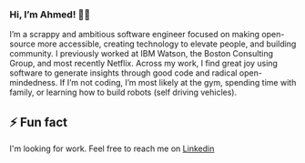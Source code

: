 ### Hi, I’m Ahmed! ✌🏽

I’m a scrappy and ambitious software engineer focused on making open-source more accessible, creating technology to elevate people, and building community. I previously worked at IBM Watson, the Boston Consulting Group, and most recently Netflix. Across my work, I find great joy using software to generate insights through good code and radical open-mindedness. If I’m not coding, I’m most likely at the gym, spending time with family, or learning how to build robots (self driving vehicles). 

## ⚡ Fun fact

I'm looking for work. Feel free to reach me on [Linkedin](https://www.linkedin.com/in/dulaimy/)


<!--
**ald-ahmed/ald-ahmed** is a ✨ _special_ ✨ repository because its `README.md` (this file) appears on your GitHub profile.

Here are some ideas to get you started:

- 🔭 I’m currently working on ...
- 🌱 I’m currently learning ...
- 👯 I’m looking to collaborate on ...
- 🤔 I’m looking for help with ...
- 💬 Ask me about ...
- 📫 How to reach me: ...
- 😄 Pronouns: ...
- ⚡ Fun fact: ...
-->

